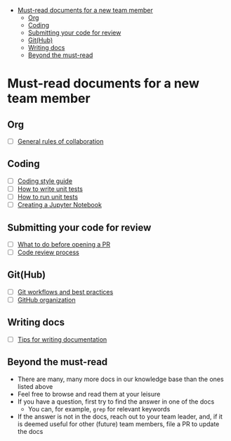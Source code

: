 <!-- toc -->

- [Must-read documents for a new team member](#must-read-documents-for-a-new-team-member)
  * [Org](#org)
  * [Coding](#coding)
  * [Submitting your code for review](#submitting-your-code-for-review)
  * [Git(Hub)](#github)
  * [Writing docs](#writing-docs)
  * [Beyond the must-read](#beyond-the-must-read)

<!-- tocstop -->

# Must-read documents for a new team member

## Org

- [ ] [General rules of collaboration](/docs/work_organization/all.team_collaboration.how_to_guide.md)

## Coding

- [ ] [Coding style guide](/docs/coding/all.coding_style.how_to_guide.md)
- [ ] [How to write unit tests](/docs/coding/all.write_unit_tests.how_to_guide.md)
- [ ] [How to run unit tests](/docs/coding/all.run_unit_tests.how_to_guide.md)
- [ ] [Creating a Jupyter Notebook](/docs/coding/all.jupyter_notebook.how_to_guide.md)

## Submitting your code for review

- [ ] [What to do before opening a PR](/docs/coding/all.submit_code_for_review.how_to_guide.md)
- [ ] [Code review process](/docs/coding/all.code_review.how_to_guide.md)

## Git(Hub)

- [ ] [Git workflows and best practices](/docs/work_tools/git/all.git.how_to_guide.md)
- [ ] [GitHub organization](/docs/work_organization/all.use_github.how_to_guide.md)

## Writing docs

- [ ] [Tips for writing documentation](/docs/documentation_meta/all.writing_docs.how_to_guide.md)

## Beyond the must-read

- There are many, many more docs in our knowledge base than the ones listed
  above
- Feel free to browse and read them at your leisure
- If you have a question, first try to find the answer in one of the docs
  - You can, for example, `grep` for relevant keywords
- If the answer is not in the docs, reach out to your team leader, and, if it is
  deemed useful for other (future) team members, file a PR to update the docs
